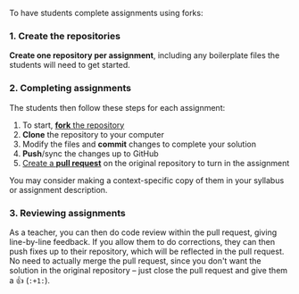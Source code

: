 To have students complete assignments using forks:

### 1. Create the repositories

**Create one repository per assignment**, including any boilerplate files the students will need to get started.

### 2. Completing assignments

The students then follow these steps for each assignment:

1. To start, [**fork** the repository][forking]
1. **Clone** the repository to your computer
1. Modify the files and **commit** changes to complete your solution
1. **Push**/sync the changes up to GitHub
1. [Create a **pull request**][pull-request] on the original repository to turn in the assignment

You may consider making a context-specific copy of them in your syllabus or assignment description.

### 3. Reviewing assignments

As a teacher, you can then do code review within the pull request, giving line-by-line feedback. If you allow them to do corrections, they can then push fixes up to their repository, which will be reflected in the pull request. No need to actually merge the pull request, since you don't want the solution in the original repository – just close the pull request and give them a :+1: (`:+1:`).

<!-- Links -->
[forking]: https://guides.github.com/activities/forking/
[pull-request]: https://help.github.com/articles/creating-a-pull-request

